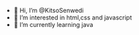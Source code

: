 - 👋 Hi, I’m @KitsoSenwedi
- 👀 I’m interested in html,css and javascript
- 🌱 I’m currently learning java
